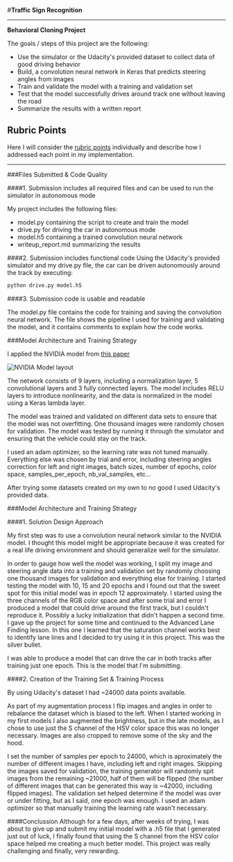 #**Traffic Sign Recognition** 

---

**Behavioral Cloning Project**

The goals / steps of this project are the following:
* Use the simulator or the Udacity's provided dataset to collect data of good driving behavior
* Build, a convolution neural network in Keras that predicts steering angles from images
* Train and validate the model with a training and validation set
* Test that the model successfully drives around track one without leaving the road
* Summarize the results with a written report

## Rubric Points

Here I will consider the [rubric points](https://review.udacity.com/#!/rubrics/432/view) individually and describe how I addressed each point in my implementation.  

---
###Files Submitted & Code Quality

####1. Submission includes all required files and can be used to run the simulator in autonomous mode

My project includes the following files:
* model.py containing the script to create and train the model
* drive.py for driving the car in autonomous mode
* model.h5 containing a trained convolution neural network 
* writeup_report.md summarizing the results

####2. Submission includes functional code
Using the Udacity's provided simulator and my drive.py file, the car can be driven autonomously around the track by executing: 
```sh
python drive.py model.h5
```

####3. Submission code is usable and readable

The model.py file contains the code for training and saving the convolution neural network. The file shows the pipeline I used for training and validating the model, and it contains comments to explain how the code works.

###Model Architecture and Training Strategy

I applied the NVIDIA model from [this paper](https://arxiv.org/pdf/1604.07316.pdf)

![NVIDIA Model layout](https://devblogs.nvidia.com/parallelforall/wp-content/uploads/2016/08/cnn-architecture-624x890.png)

The network consists of 9 layers, including a normalization layer, 5 convolutional layers and 3 fully connected layers. The model includes RELU layers to introduce nonlinearity, and the data is normalized in the model using a Keras lambda layer.

The model was trained and validated on different data sets to ensure that the model was not overfitting. One thousand images were randomly chosen for validation. The model was tested by running it through the simulator and ensuring that the vehicle could stay on the track.

I used an adam optimizer, so the learning rate was not tuned manually. Everything else was chosen by trial and error, including steering angles correction for left and right images, batch sizes, number of epochs, color space, samples_per_epoch, nb_val_samples, etc...

After trying some datasets created on my own to no good I used Udacity's provided data.

###Model Architecture and Training Strategy

####1. Solution Design Approach

My first step was to use a convolution neural network similar to the NVIDIA model. I thought this model might be appropriate because  it was created for a real life driving environment and should generalize well for the simulator.

In order to gauge how well the model was working, I split my image and steering angle data into a training and validation set by randomly choosing one thousand images for validation and everything else for training. I started testing the model with 10, 15 and 20 epochs and I found out that the sweet spot for this initial model was in epoch 12 approximately. I started using the three channels of the RGB color space and after some trial and error I produced a model that could drive around the first track, but I couldn't reproduce it. Possibly a lucky initialization that didn't happen a second time. I gave up the project for some time and continued to the Advanced Lane Finding lesson. In this one I learned that the saturation channel works best to identify lane lines and I decided to try using it in this project. This was the silver bullet.

I was able to produce a model that can drive the car in both tracks after training just one epoch. This is the model that I'm submitting.

####2. Creation of the Training Set & Training Process

By using Udacity's dataset I had ~24000 data points available.

As part of my augmentation process I flip images and angles in order to rebalance the dataset which is biased to the left. When I started working in my first models I also augmented the brightness, but in the late models, as I chose to use just the S channel of the HSV color space this was no longer necessary. Images are also cropped to remove some of the sky and the hood.

I set the number of samples per epoch to 24000, which is aproximately the number of different images I have, including left and right images. Skipping the images saved for validation, the training generator will randomly spit images from the remaining ~21000, half of them will be flipped (the number of different images that can be generated this way is ~42000, including flipped images). The validation set helped determine if the model was over or under fitting, but as I said, one epoch was enough. I used an adam optimizer so that manually training the learning rate wasn't necessary.

####Conclussion
Although for a few days, after weeks of trying, I was about to give up and submit my initial model with a .h5 file that I generated just out of luck, I finally found that using the S channel from the HSV color space helped me creating a much better model. This project was really challenging and finally, very rewarding.